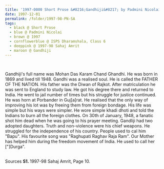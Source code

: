 ```yaml
---
title: '1997-0000 Short Prose &#8216;Gandhiji&#8217; by Padmini Nicolai, ISPS Dharamshala, Class 6 from 1997-98 Sahaj Amrit, Page 10'
date: 1997-12-01
permalink: /folder/1997-98-PN-SA
tags:
  - black @ Short Prose
  - blue @ Padmini Nicolai
  - brown @ 1997
  - cornflowerblue @ ISPS Dharamshala, Class 6
  - deeppink @ 1997-98 Sahaj Amrit
  - maroon @ Gandhiji
---
```


<br>

<p>
Gandhiji's full name was Mohan Das Karam Chand Ghandhi. He was born in 1869 and lived till 1948. Gandhi was a realised soul. He is called the FATHER OF THE NATION. His father was the Diwan of Rajkot. After matriculation he was sent to England to study law. He got his degree there and returned to India. He went to jail number of times but his struggle for justice continued. He was horn at Porbander in Guj[a]rat. He realised that the only way of improving his lot was by freeing them from foreign bondage. His life was simple but his ways were simpler. He wore simple khadi dhoti and told the Indians to burn all the foreign clothes. On 30th of January, 1948, a fanatic shot him dead when he was going to his prayer meeting. Gandliji had two adopted daughters. Truth and non-violence were his chief weapons. He struggled for the independence of his country. People used to cal him "Bapu". His favourite song was "Raghupati Raghav Raja Ram". Our Mother has helped him during the freedom movement of India. He used to call her ["]Durga".
</p>

<br>

<wave-list>
<list-title color="DarkSeaGreen" width="40">Sources</list-title>
  <list-item color="BlanchedAlmond"  width="280"><b>S1. </b> 1997-98 Sahaj Amrit, Page 10.</list-item>
</wave-list>